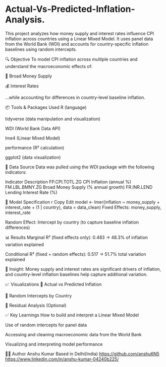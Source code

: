 # Actual-Vs-Predicted-Inflation-Analysis.
This project analyzes how money supply and interest rates influence CPI inflation across countries using a Linear Mixed Model.
It uses panel data from the World Bank (WDI) and accounts for country-specific inflation baselines using random intercepts.

🔍 Objective
To model CPI inflation across multiple countries and understand the macroeconomic effects of:

🏦 Broad Money Supply

💰 Interest Rates

...while accounting for differences in country-level baseline inflation.

📦 Tools & Packages Used
R (language)

tidyverse (data manipulation and visualization)

WDI (World Bank Data API)

lme4 (Linear Mixed Model)

performance (R² calculation)

ggplot2 (data visualization)

📁 Data Source
Data was pulled using the WDI package with the following indicators:

Indicator	Description
FP.CPI.TOTL.ZG	CPI Inflation (annual %)
FM.LBL.BMNY.ZG	Broad Money Supply (% annual growth)
FR.INR.LEND	Lending Interest Rate (%)

🧪 Model Specification
r
Copy
Edit
model <- lmer(inflation ~ money_supply + interest_rate + (1 | country), data = data_clean)
Fixed Effects: money_supply, interest_rate

Random Effect: Intercept by country (to capture baseline inflation differences)

📊 Results
Marginal R² (fixed effects only): 0.483 → 48.3% of inflation variation explained

Conditional R² (fixed + random effects): 0.517 → 51.7% total variation explained

🔎 Insight: Money supply and interest rates are significant drivers of inflation, and country-level inflation baselines help capture additional variation.

📈 Visualizations
📌 Actual vs Predicted Inflation

📌 Random Intercepts by Country

📌 Residual Analysis (Optional)

<!-- Update path if needed -->

✅ Key Learnings
How to build and interpret a Linear Mixed Model

Use of random intercepts for panel data

Accessing and cleaning macroeconomic data from the World Bank

Visualizing and interpreting model performance

🙋‍♂️ Author
Anshu Kumar
Based in Delhi(India) 
https://github.com/anshu6N5 
https://www.linkedin.com/in/anshu-kumar-04240b225/ 
